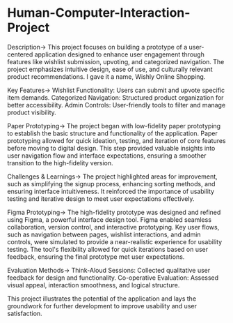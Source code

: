 # Human-Computer-Interaction-Project

Description->
This project focuses on building a prototype of a user-centered application designed to enhance user engagement through features like wishlist submission, upvoting, and categorized navigation. The project emphasizes intuitive design, ease of use, and culturally relevant product recommendations. I gave it a name, Wishly Online Shopping.

Key Features->
  Wishlist Functionality: Users can submit and upvote specific item demands.
  Categorized Navigation: Structured product organization for better accessibility.
  Admin Controls: User-friendly tools to filter and manage product visibility.

Paper Prototyping->
  The project began with low-fidelity paper prototyping to establish the basic structure and functionality of the application. Paper prototyping allowed for quick ideation, testing, and iteration of core features before moving to digital design. This step provided valuable insights into user navigation flow and interface expectations, ensuring a smoother transition to the high-fidelity version.

Challenges & Learnings->
  The project highlighted areas for improvement, such as simplifying the signup process, enhancing sorting methods, and ensuring interface intuitiveness. It reinforced the importance of usability testing and iterative design to meet user expectations effectively.

Figma Prototyping->
  The high-fidelity prototype was designed and refined using Figma, a powerful interface design tool. Figma enabled seamless collaboration, version control, and interactive prototyping. Key user flows, such as navigation between pages, wishlist interactions, and admin controls, were simulated to provide a near-realistic experience for usability testing. The tool's flexibility allowed for quick iterations based on user feedback, ensuring the final prototype met user expectations.

Evaluation Methods->
  Think-Aloud Sessions: Collected qualitative user feedback for design and functionality.
  Co-operative Evaluation: Assessed visual appeal, interaction smoothness, and logical structure.

This project illustrates the potential of the application and lays the groundwork for further development to improve usability and user satisfaction.
